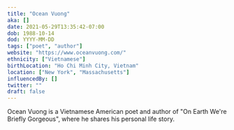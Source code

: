 ```yaml
---
title: "Ocean Vuong"
aka: []
date: 2021-05-29T13:35:42-07:00
dob: 1988-10-14
dod: YYYY-MM-DD
tags: ["poet", "author"]
website: "https://www.oceanvuong.com/"
ethnicity: ["Vietnamese"]
birthLocation: "Ho Chi Minh City, Vietnam"
location: ["New York", "Massachusetts"]
influencedBy: []
twitter: ""
draft: false
---
```


Ocean Vuong is a Vietnamese American poet and author of "On Earth We're Briefly Gorgeous", where he shares his personal life story.

